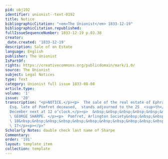 ```yaml
---
pid: obj192
identifier: unionist--text-0192
title: Notice
bibliographicCitation: "<em>The Unionist</em> 1833-12-19"
bibliographicCitation.republished: 
fullIssueSequenceNumber: 1833-12-19 p.03.38
creator: 
_date.created: '1833-12-19'
description: Sale of an Estate
language: English
publisher: The Unionist
IsPartOf: 
rights: https://creativecommons.org/publicdomain/mark/1.0/
source: The Unionist
subject: Legal Notices
type: Text
category: Unionist full issue 1833-08-08
article.type: 
volume: '1'
issue: '20'
transcription: "<p>NOTICE.</p><p>  The sale of the real estate of Ephraim Ingals,
  Esq. late of Pomfret deceased,  stands adjourned to the 25  <sup>th</sup>  day of
  December next at 12 o’clock.</p><p>  &nbsp;&nbsp;&nbsp;&nbsp;&nbsp;&nbsp;&nbsp;&nbsp;&nbsp;&nbsp;&nbsp;&nbsp;&nbsp;&nbsp;&nbsp;&nbsp;&nbsp;&nbsp;&nbsp;&nbsp;&nbsp;&nbsp;&nbsp;&nbsp;&nbsp;&nbsp;&nbsp;&nbsp;&nbsp;&nbsp;&nbsp;&nbsp;&nbsp;&nbsp;&nbsp;
  \ GEORGE SHARPE. </p><p>  Pomfret, Arlington Society&nbsp;&nbsp;&nbsp;&nbsp; Nov.
  \ 18&nbsp;&nbsp;&nbsp;&nbsp;&nbsp;&nbsp;&nbsp;&nbsp;&nbsp;&nbsp;&nbsp;&nbsp;&nbsp;&nbsp;&nbsp;&nbsp;&nbsp;&nbsp;&nbsp;&nbsp;&nbsp;&nbsp;&nbsp;&nbsp;&nbsp;&nbsp;&nbsp;&nbsp;&nbsp;&nbsp;&nbsp;&nbsp;&nbsp;&nbsp;&nbsp;&nbsp;&nbsp;&nbsp;&nbsp;&nbsp;&nbsp;&nbsp;&nbsp;&nbsp;&nbsp;&nbsp;&nbsp;
  \ 17</p><p></p>"
Scholarly Notes: double check last name of Sharpe
Commentary: 
order: '191'
layout: template_item
collection: template
---
```

